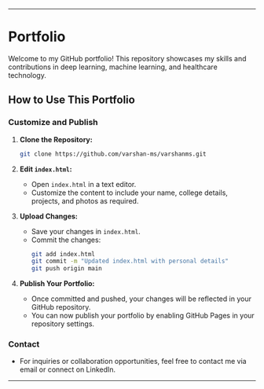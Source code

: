 
---

# Portfolio

Welcome to my GitHub portfolio! This repository showcases my skills and contributions in deep learning, machine learning, and healthcare technology.

## How to Use This Portfolio

### Customize and Publish

1. **Clone the Repository:**
   ```bash
   git clone https://github.com/varshan-ms/varshanms.git
   ```

2. **Edit `index.html`:**
   - Open `index.html` in a text editor.
   - Customize the content to include your name, college details, projects, and photos as required.

3. **Upload Changes:**
   - Save your changes in `index.html`.
   - Commit the changes:
     ```bash
     git add index.html
     git commit -m "Updated index.html with personal details"
     git push origin main
     ```

4. **Publish Your Portfolio:**
   - Once committed and pushed, your changes will be reflected in your GitHub repository.
   - You can now publish your portfolio by enabling GitHub Pages in your repository settings.

### Contact

- For inquiries or collaboration opportunities, feel free to contact me via email or connect on LinkedIn.

---
